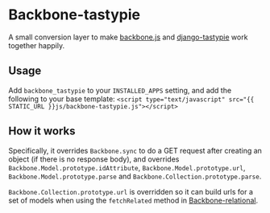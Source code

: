 # Backbone-tastypie
A small conversion layer to make [backbone.js](https://github.com/documentcloud/backbone) and [django-tastypie](https://github.com/toastdriven/django-tastypie) work together happily.

## Usage
Add `backbone_tastypie` to your `INSTALLED_APPS` setting, and add the following to your base template:
`<script type="text/javascript" src="{{ STATIC_URL }}js/backbone-tastypie.js"></script>`

## How it works
Specifically, it overrides `Backbone.sync` to do a GET request after creating an object (if there is no response body), and overrides `Backbone.Model.prototype.idAttribute`, `Backbone.Model.prototype.url`, `Backbone.Model.prototype.parse` and `Backbone.Collection.prototype.parse`.

`Backbone.Collection.prototype.url` is overridden so it can build urls for a set of models when using the `fetchRelated` method in  [Backbone-relational](https://github.com/PaulUithol/Backbone-relational/).

